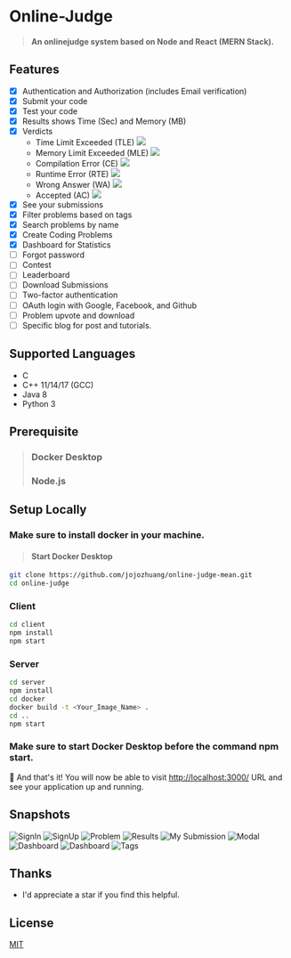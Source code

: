 # Online-Judge
> #### An onlinejudge system based on Node and React (MERN Stack).

## Features
- [x] Authentication and Authorization (includes Email verification)
- [x] Submit your code
- [x] Test your code
- [x] Results shows Time (Sec) and Memory (MB)
- [x] Verdicts
    * Time Limit Exceeded (TLE)  ![](https://www.codechef.com/misc/clock_error.png)
    * Memory Limit Exceeded (MLE)  ![](https://www.codechef.com/misc/runtime-error.png)
    * Compilation Error (CE)  ![](https://s3.amazonaws.com/codechef_shared/misc/alert-icon.gif)
    * Runtime Error (RTE)  ![](https://www.codechef.com/misc/runtime-error.png)
    * Wrong Answer (WA)  ![](https://www.codechef.com/misc/cross-icon.gif)
    * Accepted (AC)  ![](https://www.codechef.com/misc/tick-icon.gif)
- [x] See your submissions
- [x] Filter problems based on tags
- [x] Search problems by name
- [x] Create Coding Problems
- [x] Dashboard for Statistics
- [ ] Forgot password
- [ ] Contest
- [ ] Leaderboard
- [ ] Download Submissions
- [ ] Two-factor authentication
- [ ] OAuth login with Google, Facebook, and Github
- [ ] Problem upvote and download
- [ ] Specific blog for post and tutorials.

## Supported Languages
* C
* C++ 11/14/17 (GCC)
* Java 8
* Python 3

## Prerequisite
> ### Docker Desktop
> ### Node.js


## Setup Locally
### Make sure to install docker in your machine.

> #### Start Docker Desktop

```bash
git clone https://github.com/jojozhuang/online-judge-mean.git
cd online-judge
```
### Client
```bash
cd client
npm install
npm start
```

### Server
```bash
cd server
npm install
cd docker
docker build -t <Your_Image_Name> .
cd ..
npm start
```
### Make sure to start Docker Desktop before the command npm start. 

🎉 And that's it! You will now be able to visit <a href="http://localhost:3000/">http://localhost:3000/</a> URL and see your application up and running.

## Snapshots
![SignIn](./images/Signin.png)
![SignUp](./images/Signup.png)
![Problem](./images/Problem.png)
![Results](./images/Results.png)
![My Submission](./images/Mysubmission.png)
![Modal](./images/Modal.png)
![Dashboard](./images/Dashboard1.png)
![Dashboard](./images/Dashboard2.png)
![Tags](./images/Tagfilter.png)


## Thanks
+ I'd appreciate a star if you find this helpful.


## License

[MIT](http://opensource.org/licenses/MIT)

